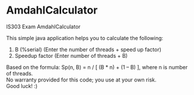 # AmdahlCalculator
IS303 Exam AmdahlCalculator


This simple java application helps you to calculate the following: <br>
1) B (%serial) (Enter the number of threads + speed up factor) <br>
2) Speedup factor (Enter number of threads + B) <br>

Based on the formula:	Sp(n, B) = n / [ (B * n) + (1 – B) ], where n is number of threads. <br>
No warranty provided for this code; you use at your own risk. <br>
Good luck! :) <br>
